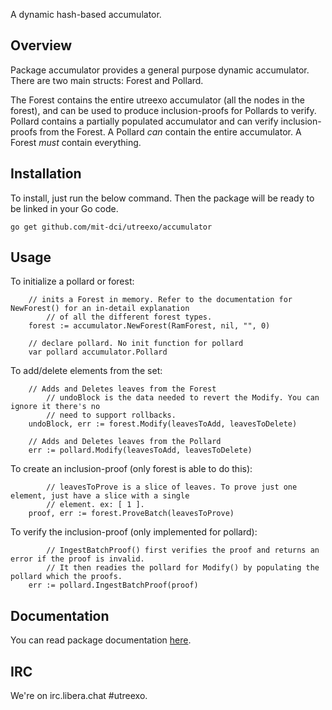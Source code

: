 A dynamic hash-based accumulator.

Overview
--------

Package accumulator provides a general purpose dynamic accumulator. There are two main structs: Forest and Pollard.

The Forest contains the entire utreexo accumulator (all the nodes in the forest), and can be used to produce inclusion-proofs for Pollards to verify. Pollard contains a partially populated accumulator and can verify inclusion-proofs from the Forest. A Pollard *can* contain the entire accumulator. A Forest *must* contain everything.

Installation
------------

To install, just run the below command. Then the package will be ready to be linked in your Go code.

`go get github.com/mit-dci/utreexo/accumulator`

Usage
-----

To initialize a pollard or forest:

```
	// inits a Forest in memory. Refer to the documentation for NewForest() for an in-detail explanation
        // of all the different forest types.
	forest := accumulator.NewForest(RamForest, nil, "", 0)

	// declare pollard. No init function for pollard
	var pollard accumulator.Pollard
```

To add/delete elements from the set:

```
	// Adds and Deletes leaves from the Forest
        // undoBlock is the data needed to revert the Modify. You can ignore it there's no
        // need to support rollbacks.
	undoBlock, err := forest.Modify(leavesToAdd, leavesToDelete)

	// Adds and Deletes leaves from the Pollard
	err := pollard.Modify(leavesToAdd, leavesToDelete)
```

To create an inclusion-proof (only forest is able to do this):

```
        // leavesToProve is a slice of leaves. To prove just one element, just have a slice with a single
        // element. ex: [ 1 ].
	proof, err := forest.ProveBatch(leavesToProve)
```

To verify the inclusion-proof (only implemented for pollard):

```
        // IngestBatchProof() first verifies the proof and returns an error if the proof is invalid.
        // It then readies the pollard for Modify() by populating the pollard which the proofs.
	err := pollard.IngestBatchProof(proof)
```

Documentation
-------------

You can read package documentation [here](https://pkg.go.dev/github.com/mit-dci/utreexo/accumulator).

IRC
---

We're on irc.libera.chat #utreexo.
